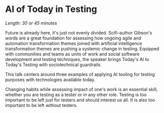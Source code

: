 # AI of Today in Testing

*Length: 30 or 45 minutes* 

Future is already here, it's just not evenly divided. Scifi-author Gibson's words are a great foundation for assessing how ongoing agile and automation transformation themes joined with artificial intelligence transformation themes are pushing a systemic change in testing. Equipped with communities and teams as units of work and social software development and testing techniques, the speaker brings Today's AI to Today's Testing with sociotechnical guardrails. 

This talk centers around three examples of applying AI tooling for testing purposes with technologies available today. 

Changing habits while assessing impact of one's work is an essential skill, whether you are testing as a tester or in any other role. Testing is too important to be left just for testers and should interest us all. It is also too important to be left without testers. 